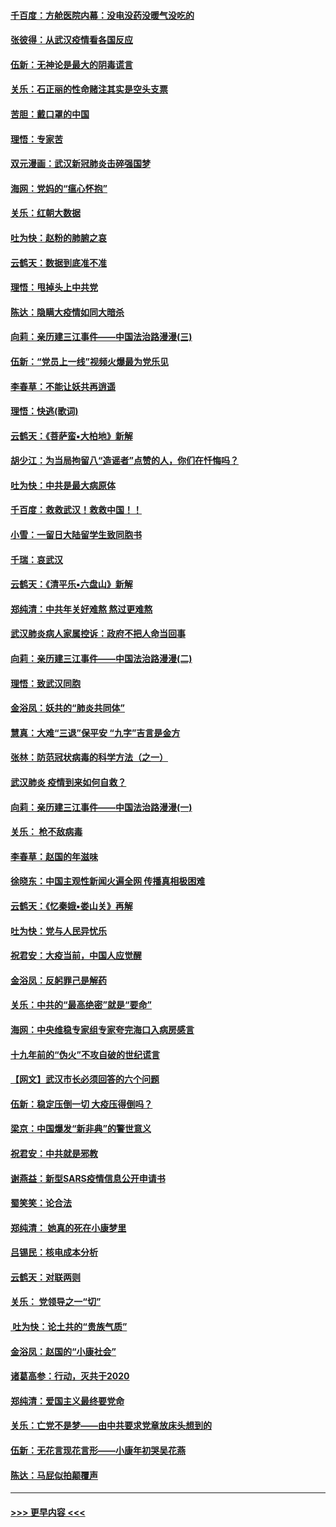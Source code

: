 #### [千百度：方舱医院内幕：没电没药没暖气没吃的](../pages/nsc993/n11850211.md?t=02080031) 
#### [张彼得：从武汉疫情看各国反应](../pages/nsc993/n11850102.md?t=02080031) 
#### [伍新：无神论是最大的阴毒谎言](../pages/nsc993/n11846129.md?t=02080031) 
#### [关乐：石正丽的性命赌注其实是空头支票](../pages/nsc993/n11846109.md?t=02080031) 
#### [苦胆：戴口罩的中国](../pages/nsc993/n11845576.md?t=02080031) 
#### [理悟：专家苦](../pages/nsc993/n11845564.md?t=02080031) 
#### [双元漫画：武汉新冠肺炎击碎强国梦](../pages/nsc993/n11843320.md?t=02080031) 
#### [海网：党妈的“瘟心怀抱”](../pages/nsc993/n11840740.md?t=02080031) 
#### [关乐：红朝大数据](../pages/nsc993/n11840675.md?t=02080031) 
#### [吐为快：赵粉的肺腑之哀](../pages/nsc993/n11840618.md?t=02080031) 
#### [云鹤天：数据到底准不准](../pages/nsc993/n11840325.md?t=02080031) 
#### [理悟：甩掉头上中共党](../pages/nsc993/n11838826.md?t=02080031) 
#### [陈达：隐瞒大疫情如同大暗杀](../pages/nsc993/n11838771.md?t=02080031) 
#### [向莉：亲历建三江事件——中国法治路漫漫(三)](../pages/nsc993/n11831825.md?t=02080031) 
#### [伍新：“党员上一线”视频火爆最为党乐见](../pages/nsc993/n11838200.md?t=02080031) 
#### [李春草：不能让妖共再逍遥](../pages/nsc993/n11838102.md?t=02080031) 
#### [理悟：快逃(歌词)](../pages/nsc993/n11838083.md?t=02080031) 
#### [云鹤天：《菩萨蛮▪大柏地》新解](../pages/nsc993/n11838059.md?t=02080031) 
#### [胡少江：为当局拘留八“造谣者”点赞的人，你们在忏悔吗？](../pages/nsc993/n11836801.md?t=02080031) 
#### [吐为快：中共是最大病原体](../pages/nsc993/n11836748.md?t=02080031) 
#### [千百度：救救武汉！救救中国！！](../pages/nsc993/n11836145.md?t=02080031) 
#### [小雪：一留日大陆留学生致同胞书](../pages/nsc993/n11834624.md?t=02080031) 
#### [千瑞：哀武汉](../pages/nsc993/n11833647.md?t=02080031) 
#### [云鹤天：《清平乐▪六盘山》新解](../pages/nsc993/n11833611.md?t=02080031) 
#### [郑纯清：中共年关好难熬 熬过更难熬](../pages/nsc993/n11833489.md?t=02080031) 
#### [武汉肺炎病人家属控诉：政府不把人命当回事](../pages/nsc993/n11833205.md?t=02080031) 
#### [向莉：亲历建三江事件——中国法治路漫漫(二)](../pages/nsc993/n11829102.md?t=02080031) 
#### [理悟：致武汉同胞](../pages/nsc993/n11831522.md?t=02080031) 
#### [金浴凤：妖共的“肺炎共同体”](../pages/nsc993/n11829448.md?t=02080031) 
#### [慧真：大难“三退”保平安 “九字”吉言是金方](../pages/nsc993/n11829501.md?t=02080031) 
#### [张林：防范冠状病毒的科学方法（之一）](../pages/nsc993/n11828618.md?t=02080031) 
#### [武汉肺炎 疫情到来如何自救？](../pages/nsc993/n11827632.md?t=02080031) 
#### [向莉：亲历建三江事件——中国法治路漫漫(一)](../pages/nsc993/n11827190.md?t=02080031) 
#### [关乐： 枪不敌病毒](../pages/nsc993/n11826746.md?t=02080031) 
#### [李春草：赵国的年滋味](../pages/nsc993/n11826321.md?t=02080031) 
#### [徐晓东：中国主观性新闻火遍全网 传播真相极困难](../pages/nsc993/n11826508.md?t=02080031) 
#### [云鹤天：《忆秦娥▪娄山关》再解](../pages/nsc993/n11824682.md?t=02080031) 
#### [吐为快：党与人民异忧乐](../pages/nsc993/n11824660.md?t=02080031) 
#### [祝君安：大疫当前，中国人应觉醒](../pages/nsc993/n11821946.md?t=02080031) 
#### [金浴凤：反躬罪己是解药](../pages/nsc993/n11820280.md?t=02080031) 
#### [关乐：中共的“最高绝密”就是“要命”](../pages/nsc993/n11816946.md?t=02080031) 
#### [海网：中央维稳专家组专家夸完海口入病房感言](../pages/nsc993/n11815138.md?t=02080031) 
#### [十九年前的“伪火”不攻自破的世纪谎言](../pages/nsc993/n11813238.md?t=02080031) 
#### [【网文】武汉市长必须回答的六个问题](../pages/nsc993/n11813848.md?t=02080031) 
#### [伍新：稳定压倒一切 大疫压得倒吗？](../pages/nsc993/n11812634.md?t=02080031) 
#### [梁京：中国爆发“新非典”的警世意义](../pages/nsc993/n11812554.md?t=02080031) 
#### [祝君安：中共就是邪教](../pages/nsc993/n11812431.md?t=02080031) 
#### [谢燕益：新型SARS疫情信息公开申请书](../pages/nsc993/n11808840.md?t=02080031) 
#### [蜀笑笑：论合法](../pages/nsc993/n11808064.md?t=02080031) 
#### [郑纯清： 她真的死在小康梦里](../pages/nsc993/n11806623.md?t=02080031) 
#### [吕锡民：核电成本分析](../pages/nsc993/n11806284.md?t=02080031) 
#### [云鹤天：对联两则](../pages/nsc993/n11805957.md?t=02080031) 
#### [关乐： 党领导之一“切”](../pages/nsc993/n11804505.md?t=02080031) 
#### [ 吐为快：论土共的“贵族气质”](../pages/nsc993/n11804490.md?t=02080031) 
#### [金浴凤：赵国的“小康社会”](../pages/nsc993/n11804452.md?t=02080031) 
#### [诸葛高参：行动，灭共于2020](../pages/nsc993/n11804120.md?t=02080031) 
#### [郑纯清：爱国主义最终要党命](../pages/nsc993/n11802197.md?t=02080031) 
#### [关乐：亡党不是梦——由中共要求党章放床头想到的](../pages/nsc993/n11802156.md?t=02080031) 
#### [伍新：无花言现花言形——小康年初哭吴花燕](../pages/nsc993/n11800044.md?t=02080031) 
#### [陈达：马屁似拍颠覆声](../pages/nsc993/n11800010.md?t=02080031) 

----
#### [ >>> 更早内容 <<< ](../indexes/nsc993-earlier.md)
